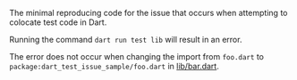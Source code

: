The minimal reproducing code for the issue that occurs when attempting to colocate test code in Dart.

Running the command `dart run test lib` will result in an error.

The error does not occur when changing the import from `foo.dart` to `package:dart_test_issue_sample/foo.dart` in [lib/bar.dart](./lib/bar.dart).
